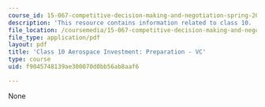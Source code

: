 ```yaml
---
course_id: 15-067-competitive-decision-making-and-negotiation-spring-2011
description: 'This resource contains information related to class 10. '
file_location: /coursemedia/15-067-competitive-decision-making-and-negotiation-spring-2011/f9045748139ae300070d0bb56ab8aaf6_MIT15_067S11_Cl10_Ae_I_PRV.pdf
file_type: application/pdf
layout: pdf
title: 'Class 10 Aerospace Investment: Preparation - VC'
type: course
uid: f9045748139ae300070d0bb56ab8aaf6

---
```

None